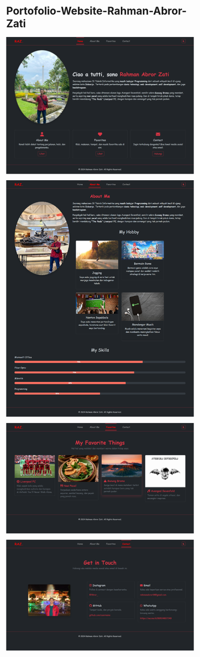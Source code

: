 # Portofolio-Website-Rahman-Abror-Zati



![alt text](https://github.com/019RahmanAbrorZati/Portofolio-Website-Rahman-Abror-Zati/blob/main/SS%20Home%20Project.png)

![alt text](https://github.com/019RahmanAbrorZati/Portofolio-Website-Rahman-Abror-Zati/blob/main/SS%20About%20Me%20Project.png)

![alt text](https://github.com/019RahmanAbrorZati/Portofolio-Website-Rahman-Abror-Zati/blob/main/SS%20Fav%20Project.png)

![alt text](https://github.com/019RahmanAbrorZati/Portofolio-Website-Rahman-Abror-Zati/blob/main/SS%20Contact%20Project.png)
